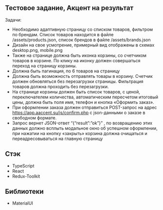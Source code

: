 ## Тестовое задание, Акцент на результат
Задачи:
- Необходимо адаптивную страницу со списком товаров, фильтром по брендам. Список товаров находится в файле /assets/products.json, список брендов в файле /assets/brands.json 
- Дизайн на свое усмотрение, примерный вид отображены в схемах desktop.png, mobile.png 
- Также на странице должна быть иконка корзины, со счетчиком товаров в корзине. По клику на иконку должен совершаться переход на страницу корзины.
- Должна быть пагинация, по 6 товаров на страницу
- Должна быть возможность отправлять товары в корзину. Счетчик должен обновляться без перезагрузки страницы. Фильтрация товаров должна проходить без перезагрузки.
- На странице корзины должен быть список товаров, с ценой, переключателем количества, автоматическим пересчетом итоговый цены, должна быть поля имя, телефон и кнопка «Оформить заказ».
- При оформлении заказа должен отправиться POST-запрос на адрес https://app.aaccent.su/js/confirm.php с json-данными о заказе в свободном формате.
- Запрос вернет JSON-ответ “{“result”:”ok”}” , по возвращению этих данных должно всплыть модальное окно об успешном оформлении, при нажатии на кнопку «закрыть» корзина должна очищаться и переадресовываться на главную страницу
## Стэк
- TypeScript
- React
- Redux-Toolkit

## Библиотеки
- MaterialUI


